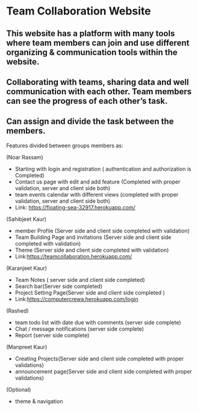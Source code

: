 # Team Collaboration Website

## This website has a platform with many tools where team members can join and use different organizing & communication tools within the website.

## Collaborating with teams, sharing data and well communication with each other. Team members can see the progress of each other’s task.

## Can assign and divide the task between the members.

Features divided between groups members as:

(Noar Rassam)
* Starting with login and registration ( authentication and authorization is Completed)
* Contact us page with edit and add feature (Completed with proper validation, server and client side both)
* team events calendar with different views (completed with proper validation, server and client side both)
* Link: https://floating-sea-32917.herokuapp.com/

(Sahibjeet Kaur)
* member Profile  (Server side  and client side completed with validation)
* Team Building Page and invitations (Server side  and client side completed with validation)
* Theme (Server side  and client side completed with validation)
* Link:https://teamcollaboration.herokuapp.com/

(Karanjeet Kaur)
* Team Notes ( server side and client side completed)
* Search bar(Server side completed)
* Project Setting Page(Server side and client side completed )
* Link:https://computercrewa.herokuapp.com/login


(Rashed)
* team todo list with date due with comments (server side complete)
* Chat / message notifications (server side complete)
* Report (server side complete)


(Manpreet Kaur)
* Creating Projects(Server side and client side completed with proper validations)
* announcement page(Server side and client side completed with proper validations)

(Optional)
* theme & navigation 
